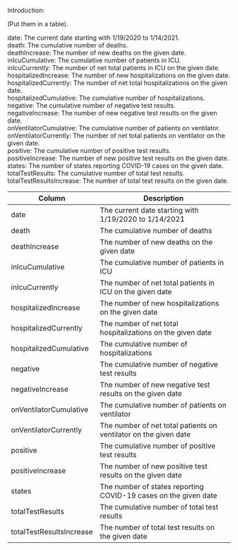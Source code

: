 Introduction:  

(Put them in a table). 

date: The current date starting with 1/19/2020 to 1/14/2021.  
death: The cumulative number of deaths.  
deathIncrease: The number of new deaths on the given date.  
inIcuCumulative: The cumulative number of patients in ICU.  
inIcuCurrently: The number of net total patients in ICU on the given date.  
hospitalizedIncrease: The number of new hospitalizations on the given date.  
hospitalizedCurrently: The number of net total hospitalizations on the given date.  
hospitalizedCumulative: The cumulative number of hospitalizations.  
negative: The cumulative number of negative test results.  
negativeIncrease: The number of new negative test results on the given date.  
onVentilatorCumulative: The cumulative number of patients on ventilator.  
onVentilatorCurrently: The number of net total patients on ventilator on the given date.  
positive: The cumulative number of positive test results.  
positiveIncrease: The number of new positive test results on the given date.  
states: The number of states reporting COVID-19 cases on the given date.  
totalTestResults: The cumulative number of total test results.  
totalTestResultsIncrease: The number of total test results on the given date.  

| Column                   | Description                                                      |
|--------------------------|------------------------------------------------------------------|
| date                     | The current date starting with 1/19/2020 to 1/14/2021            |
| death                    | The cumulative number of deaths                                  |
| deathIncrease            | The number of new deaths on the given date                       |
| inIcuCumulative          | The cumulative number of patients in ICU                         |
| inIcuCurrently           | The number of net total patients in ICU on the given date        |
| hospitalizedIncrease     | The number of new hospitalizations on the given date             |
| hospitalizedCurrently    | The number of net total hospitalizations on the given date       |
| hospitalizedCumulative   | The cumulative number of hospitalizations                        |
| negative                 | The cumulative number of negative test results                   |
| negativeIncrease         | The number of new negative test results on the given date        |
| onVentilatorCumulative   | The cumulative number of patients on ventilator                  |
| onVentilatorCurrently    | The number of net total patients on ventilator on the given date |
| positive                 | The cumulative number of positive test results                   |
| positiveIncrease         | The number of new positive test results on the given date        |
| states                   | The number of states reporting COVID-19 cases on the given date  |
| totalTestResults         | The cumulative number of total test results                      |
| totalTestResultsIncrease | The number of total test results on the given date               |
